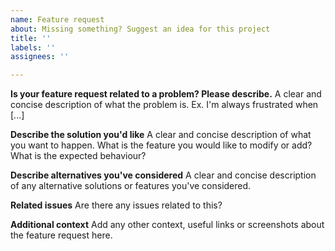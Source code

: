 ```yaml
---
name: Feature request
about: Missing something? Suggest an idea for this project
title: ''
labels: ''
assignees: ''

---
```


**Is your feature request related to a problem? Please describe.**
A clear and concise description of what the problem is. Ex. I'm always frustrated when [...]

**Describe the solution you'd like**
A clear and concise description of what you want to happen. What is the feature you would like to modify or add? What is the expected behaviour?

**Describe alternatives you've considered**
A clear and concise description of any alternative solutions or features you've considered.

**Related issues**
Are there any issues related to this? 

**Additional context**
Add any other context, useful links or screenshots about the feature request here.
